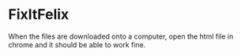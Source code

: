 # FixItFelix
When the files are downloaded onto a computer, open the html file in chrome and it should be able to work fine.
